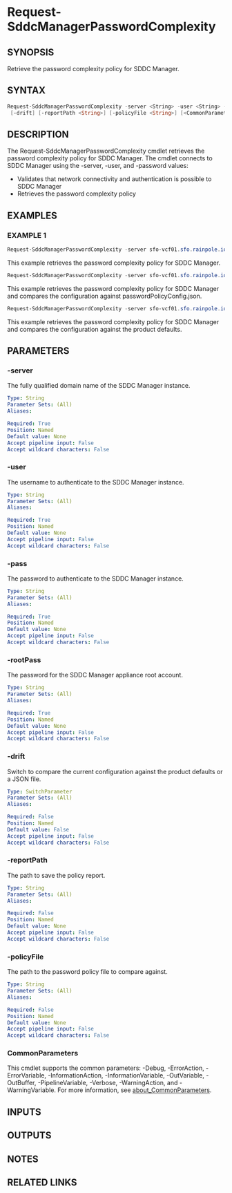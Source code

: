# Request-SddcManagerPasswordComplexity

## SYNOPSIS

Retrieve the password complexity policy for SDDC Manager.

## SYNTAX

```powershell
Request-SddcManagerPasswordComplexity -server <String> -user <String> -pass <String> -rootPass <String>
 [-drift] [-reportPath <String>] [-policyFile <String>] [<CommonParameters>]
```

## DESCRIPTION

The Request-SddcManagerPasswordComplexity cmdlet retrieves the password complexity policy for SDDC Manager.
The cmdlet connects to SDDC Manager using the -server, -user, and -password values:

- Validates that network connectivity and authentication is possible to SDDC Manager
- Retrieves the password complexity policy

## EXAMPLES

### EXAMPLE 1

```powershell
Request-SddcManagerPasswordComplexity -server sfo-vcf01.sfo.rainpole.io -user administrator@vsphere.local -pass VMw@re1! -rootPass VMw@re1!
```

This example retrieves the password complexity policy for SDDC Manager.

```powershell
Request-SddcManagerPasswordComplexity -server sfo-vcf01.sfo.rainpole.io -user administrator@vsphere.local -pass VMw@re1! -rootPass VMw@re1! -drift -reportPath "F:\Reporting" -policyFile "passwordPolicyConfig.json"
```

This example retrieves the password complexity policy for SDDC Manager and compares the configuration against passwordPolicyConfig.json.

```powershell
Request-SddcManagerPasswordComplexity -server sfo-vcf01.sfo.rainpole.io -user administrator@vsphere.local -pass VMw@re1! -rootPass VMw@re1! -drift
```

This example retrieves the password complexity policy for SDDC Manager and compares the configuration against the product defaults.

## PARAMETERS

### -server

The fully qualified domain name of the SDDC Manager instance.

```yaml
Type: String
Parameter Sets: (All)
Aliases:

Required: True
Position: Named
Default value: None
Accept pipeline input: False
Accept wildcard characters: False
```

### -user

The username to authenticate to the SDDC Manager instance.

```yaml
Type: String
Parameter Sets: (All)
Aliases:

Required: True
Position: Named
Default value: None
Accept pipeline input: False
Accept wildcard characters: False
```

### -pass

The password to authenticate to the SDDC Manager instance.

```yaml
Type: String
Parameter Sets: (All)
Aliases:

Required: True
Position: Named
Default value: None
Accept pipeline input: False
Accept wildcard characters: False
```

### -rootPass

The password for the SDDC Manager appliance root account.

```yaml
Type: String
Parameter Sets: (All)
Aliases:

Required: True
Position: Named
Default value: None
Accept pipeline input: False
Accept wildcard characters: False
```

### -drift

Switch to compare the current configuration against the product defaults or a JSON file.

```yaml
Type: SwitchParameter
Parameter Sets: (All)
Aliases:

Required: False
Position: Named
Default value: False
Accept pipeline input: False
Accept wildcard characters: False
```

### -reportPath

The path to save the policy report.

```yaml
Type: String
Parameter Sets: (All)
Aliases:

Required: False
Position: Named
Default value: None
Accept pipeline input: False
Accept wildcard characters: False
```

### -policyFile

The path to the password policy file to compare against.

```yaml
Type: String
Parameter Sets: (All)
Aliases:

Required: False
Position: Named
Default value: None
Accept pipeline input: False
Accept wildcard characters: False
```

### CommonParameters

This cmdlet supports the common parameters: -Debug, -ErrorAction, -ErrorVariable, -InformationAction, -InformationVariable, -OutVariable, -OutBuffer, -PipelineVariable, -Verbose, -WarningAction, and -WarningVariable. For more information, see [about_CommonParameters](http://go.microsoft.com/fwlink/?LinkID=113216).

## INPUTS

## OUTPUTS

## NOTES

## RELATED LINKS
